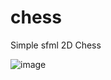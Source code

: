 # chess

Simple sfml 2D Chess

![image](https://user-images.githubusercontent.com/28805464/110492169-0133f780-8103-11eb-9fd1-3f16d8bcb7f5.png)
